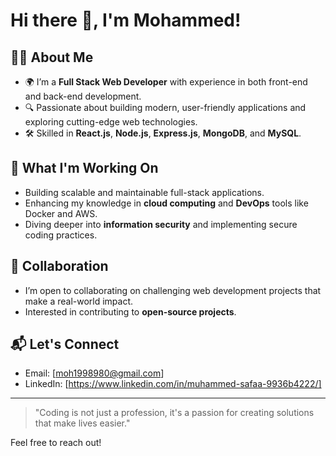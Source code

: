 # Hi there 👋, I'm Mohammed! 

## 👨‍💻 About Me
- 🌍 I’m a **Full Stack Web Developer** with experience in both front-end and back-end development.
- 🔍 Passionate about building modern, user-friendly applications and exploring cutting-edge web technologies.
- 🛠 Skilled in **React.js**, **Node.js**, **Express.js**, **MongoDB**, and **MySQL**.

## 🚀 What I'm Working On
- Building scalable and maintainable full-stack applications.
- Enhancing my knowledge in **cloud computing** and **DevOps** tools like Docker and AWS.
- Diving deeper into **information security** and implementing secure coding practices.

## 🤝 Collaboration
- I’m open to collaborating on challenging web development projects that make a real-world impact.
- Interested in contributing to **open-source projects**.

## 📬 Let's Connect
- Email: [moh1998980@gmail.com]
- LinkedIn: [https://www.linkedin.com/in/muhammed-safaa-9936b4222/]

---

> "Coding is not just a profession, it's a passion for creating solutions that make lives easier."

Feel free to reach out!
